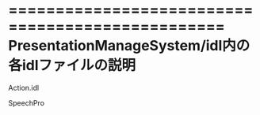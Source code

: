 =================================================
PresentationManageSystem/idl内の各idlファイルの説明
=================================================

Action.idl

SpeechPro
